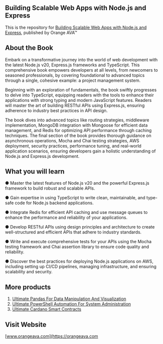 ## Building Scalable Web Apps with Node.js and Express


This is the repository for [Building Scalable Web Apps with Node.js and Express](https://orangeava.com/products/ultimate-powershell-automation-for-system-administration), published by Orange AVA™


## About the Book
Embark on a transformative journey into the world of web development with the latest Node.js v20, Express.js frameworks and TypeScript. This comprehensive book empowers developers at all levels, from newcomers to seasoned professionals, by covering foundational to advanced topics through a single, cohesive example: a project management system.

Beginning with an exploration of fundamentals, the book swiftly progresses to delve into TypeScript, equipping readers with the tools to enhance their applications with strong typing and modern JavaScript features. Readers will master the art of building RESTful APIs using Express.js, ensuring adherence to industry best practices in API design.

The book dives into advanced topics like routing strategies, middleware implementation, MongoDB integration with Mongoose for efficient data management, and Redis for optimizing API performance through caching techniques. The final section of the book provides thorough guidance on asynchronous operations, Mocha and Chai testing strategies, AWS deployment, security practices, performance tuning, and real-world application scenarios, ensuring developers gain a holistic understanding of Node.js and Express.js development.


## What you will learn
●  Master the latest features of Node.js v20 and the powerful Express.js framework to build robust and scalable APIs.

●  Gain expertise in using TypeScript to write clean, maintainable, and type-safe code for
Node.js backend applications.

●  Integrate Redis for efficient API caching and use message queues to enhance the performance and reliability of your applications.

●  Develop RESTful APIs using design principles and architecture to create well-structured and efficient APIs that adhere to industry standards.

●  Write and execute comprehensive tests for your APIs using the Mocha testing framework and Chai assertion library to ensure code quality and reliability.

●  Discover the best practices for deploying Node.js applications on AWS, including setting up CI/CD pipelines, managing infrastructure, and ensuring scalability and security.


## More products

1. [Ultimate Pandas For Data Manipulation And Visualization](https://orangeava.com/products/ultimate-pandas-for-data-manipulation-and-visualization)
2. [Ultimate PowerShell Automation For System Administration](https://orangeava.com/products/ultimate-powershell-automation-for-system-administration)
3. [Ultimate Cardano Smart Contracts](https://orangeava.com/products/ultimate-cardano-smart-contracts)

## Visit Website 
[www.orangeava.com](https://orangeava.com
